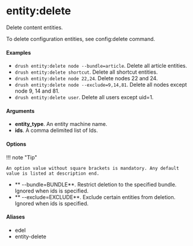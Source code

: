 # entity:delete

Delete content entities.

To delete configuration entities, see config:delete command.

#### Examples

- <code>drush entity:delete node --bundle=article</code>. Delete all article entities.
- <code>drush entity:delete shortcut</code>. Delete all shortcut entities.
- <code>drush entity:delete node 22,24</code>. Delete nodes 22 and 24.
- <code>drush entity:delete node --exclude=9,14,81</code>. Delete all nodes except node 9, 14 and 81.
- <code>drush entity:delete user</code>. Delete all users except uid=1.

#### Arguments

- **entity_type**. An entity machine name.
- **ids**. A comma delimited list of Ids.

#### Options

!!! note "Tip"

    An option value without square brackets is mandatory. Any default value is listed at description end.

- ** --bundle=BUNDLE**. Restrict deletion to the specified bundle. Ignored when ids is specified.
- ** --exclude=EXCLUDE**. Exclude certain entities from deletion. Ignored when ids is specified.

#### Aliases

- edel
- entity-delete

